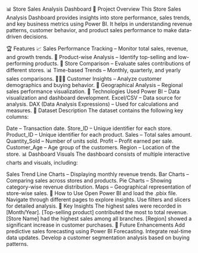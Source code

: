 📊 Store Sales Analysis Dashboard
📝 Project Overview
This Store Sales Analysis Dashboard provides insights into store performance, sales trends, and key business metrics using Power BI. It helps in understanding revenue patterns, customer behavior, and product sales performance to make data-driven decisions.

🏆 Features
📈 Sales Performance Tracking – Monitor total sales, revenue, and growth trends.
🛒 Product-wise Analysis – Identify top-selling and low-performing products.
🏬 Store Comparison – Evaluate sales contributions of different stores.
📊 Time-based Trends – Monthly, quarterly, and yearly sales comparisons.
🧑‍🤝‍🧑 Customer Insights – Analyze customer demographics and buying behavior.
📍 Geographical Analysis – Regional sales performance visualization.
🔧 Technologies Used
Power BI – Data visualization and dashboard development.
Excel/CSV – Data source for analysis.
DAX (Data Analysis Expressions) – Used for calculations and measures.
📂 Dataset Description
The dataset contains the following key columns:

Date – Transaction date.
Store_ID – Unique identifier for each store.
Product_ID – Unique identifier for each product.
Sales – Total sales amount.
Quantity_Sold – Number of units sold.
Profit – Profit earned per sale.
Customer_Age – Age group of the customers.
Region – Location of the store.
📊 Dashboard Visuals
The dashboard consists of multiple interactive charts and visuals, including:

Sales Trend Line Charts – Displaying monthly revenue trends.
Bar Charts – Comparing sales across stores and products.
Pie Charts – Showing category-wise revenue distribution.
Maps – Geographical representation of store-wise sales.
🚀 How to Use
Open Power BI and load the .pbix file.
Navigate through different pages to explore insights.
Use filters and slicers for detailed analysis.
🏅 Key Insights
The highest sales were recorded in [Month/Year].
[Top-selling product] contributed the most to total revenue.
[Store Name] had the highest sales among all branches.
[Region] showed a significant increase in customer purchases.
📌 Future Enhancements
Add predictive sales forecasting using Power BI Forecasting.
Integrate real-time data updates.
Develop a customer segmentation analysis based on buying patterns.

